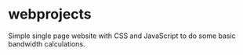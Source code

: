 # webprojects
Simple single page website with CSS and JavaScript to do some basic bandwidth calculations.
